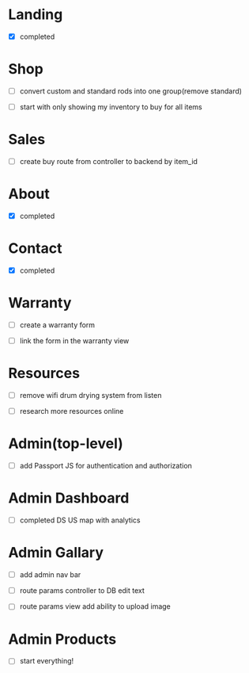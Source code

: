 
# Landing
- [x] completed


# Shop
- [ ] convert custom and standard rods into one group(remove standard)
- [ ] start with only showing my inventory to buy for all items


# Sales
- [ ] create buy route from controller to backend by item_id


# About
- [x] completed


# Contact
- [x] completed


# Warranty
- [ ] create a warranty form
- [ ] link the form in the warranty view


# Resources
- [ ] remove wifi drum drying system from listen
- [ ] research more resources online


# Admin(top-level)
- [ ] add Passport JS for authentication and authorization


# Admin Dashboard
- [ ] completed DS US map with analytics


# Admin Gallary
- [ ] add admin nav bar
- [ ] route params controller to DB edit text
- [ ] route params view add ability to upload image


# Admin Products
- [ ] start everything!
